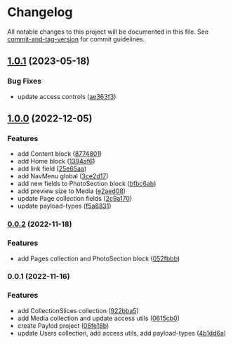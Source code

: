 # Changelog

All notable changes to this project will be documented in this file. See [commit-and-tag-version](https://github.com/absolute-version/commit-and-tag-version) for commit guidelines.

## [1.0.1](https://github.com/hjbugajski/marco-santana-payload-cms/compare/v1.0.0...v1.0.1) (2023-05-18)

### Bug Fixes

- update access controls ([ae363f3](https://github.com/hjbugajski/marco-santana-payload-cms/commit/ae363f34ace5b541337655c11fc99ee473949a1f))

## [1.0.0](https://github.com/hjbugajski/marco-santana-payload-cms/compare/v0.0.2...v1.0.0) (2022-12-05)

### Features

- add Content block ([8774801](https://github.com/hjbugajski/marco-santana-payload-cms/commit/8774801d622fc8426c7bd7ddf918c0d12e95a48c))
- add Home block ([1394af6](https://github.com/hjbugajski/marco-santana-payload-cms/commit/1394af61a98446c5d3272c0759ef99ad6c7ac44a))
- add link field ([25e65aa](https://github.com/hjbugajski/marco-santana-payload-cms/commit/25e65aa344f4616f47eedf93a0a112149aca1443))
- add NavMenu global ([3ce2d17](https://github.com/hjbugajski/marco-santana-payload-cms/commit/3ce2d170a5054492993fd19ee23490ec8c11d61a))
- add new fields to PhotoSection block ([bfbc6ab](https://github.com/hjbugajski/marco-santana-payload-cms/commit/bfbc6abaeae0f1b0a623fc7b3c25b529656c7776))
- add preview size to Media ([e2aed08](https://github.com/hjbugajski/marco-santana-payload-cms/commit/e2aed088fa5bce402e430693b053c93b9b050384))
- update Page collection fields ([2c9a170](https://github.com/hjbugajski/marco-santana-payload-cms/commit/2c9a170845909ed25c0512dcae5d8fe9143f938a))
- update payload-types ([f5a8831](https://github.com/hjbugajski/marco-santana-payload-cms/commit/f5a88310280c390253b91e0375c872c90adb0d32))

### [0.0.2](https://github.com/marco-santana/payload-cms/compare/v0.0.1...v0.0.2) (2022-11-18)

### Features

- add Pages collection and PhotoSection block ([052fbbb](https://github.com/marco-santana/payload-cms/commit/052fbbba1d09725c1dfec3e80770c7106e0c1517))

### 0.0.1 (2022-11-16)

### Features

- add CollectionSlices collection ([922bba5](https://github.com/marco-santana/payload-cms/commit/922bba5ef7412669fb48e15ac0a8d09473ee3d3d))
- add Media collection and update access utils ([0615cb0](https://github.com/marco-santana/payload-cms/commit/0615cb0697b5da86c0bb460129ba70c31981e416))
- create Paylod project ([06fe18b](https://github.com/marco-santana/payload-cms/commit/06fe18b5f17db8c72b668cd98ccd9945106d3ca1))
- update Users collection, add access utils, add payload-types ([4b1dd6a](https://github.com/marco-santana/payload-cms/commit/4b1dd6a63a15c90ac8d74a9c81022d49a49020fc))
